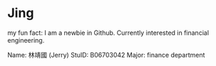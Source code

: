 # Jing

my fun fact: I am a newbie in Github. Currently interested in financial engineering.

Name: 林靖國 (Jerry)
StuID: B06703042
Major: finance department
